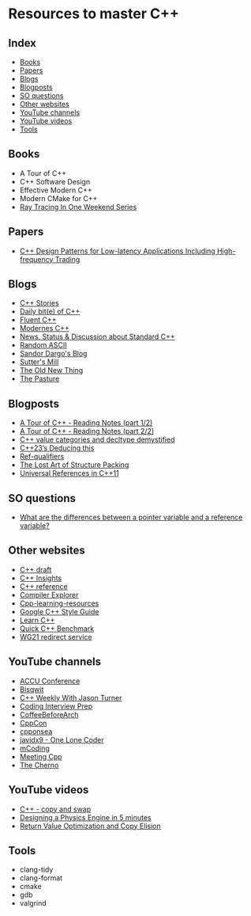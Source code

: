 # Resources to master C++

## Index
* [Books](#books)
* [Papers](#papers)
* [Blogs](#blogs)
* [Blogposts](#blogposts)
* [SO questions](#so-questions)
* [Other websites](#other-websites)
* [YouTube channels](#youtube-channels)
* [YouTube videos](#youtube-videos)
* [Tools](#tools)

## Books
* A Tour of C++
* C++ Software Design
* Effective Modern C++
* Modern CMake for C++
* [Ray Tracing In One Weekend Series](https://raytracing.github.io/)

## Papers
* [C++ Design Patterns for Low-latency Applications Including High-frequency Trading](https://arxiv.org/abs/2309.04259)

## Blogs
* [C++ Stories](https://www.cppstories.com/)
* [Daily bit(e) of C++](https://simontoth.substack.com/)
* [Fluent C++](https://www.fluentcpp.com/)
* [Modernes C++](https://www.modernescpp.com/)
* [News, Status & Discussion about Standard C++](https://isocpp.org/)
* [Random ASCII](https://randomascii.wordpress.com/)
* [Sandor Dargo's Blog](https://www.sandordargo.com/)
* [Sutter's Mill](https://herbsutter.com/)
* [The Old New Thing](https://devblogs.microsoft.com/oldnewthing/)
* [The Pasture](https://thephd.dev/)

## Blogposts
* [A Tour of C++ - Reading Notes (part 1/2)](https://ianyepan.github.io/posts/cpp-notes-pt1/)
* [A Tour of C++ - Reading Notes (part 2/2)](https://ianyepan.github.io/posts/cpp-notes-pt2/)
* [C++ value categories and decltype demystified](https://www.scs.stanford.edu/~dm/blog/decltype.html)
* [C++23’s Deducing this](https://devblogs.microsoft.com/cppblog/cpp23-deducing-this/)
* [Ref-qualifiers](https://akrzemi1.wordpress.com/2014/06/02/ref-qualifiers/)
* [The Lost Art of Structure Packing](https://www.catb.org/esr/structure-packing/)
* [Universal References in C++11](https://isocpp.org/blog/2012/11/universal-references-in-c11-scott-meyers)

## SO questions
* [What are the differences between a pointer variable and a reference variable?](https://stackoverflow.com/questions/57483/what-are-the-differences-between-a-pointer-variable-and-a-reference-variable)

## Other websites
* [C++ draft](https://eel.is/c++draft/)
* [C++ Insights](https://cppinsights.io/)
* [C++ reference](https://en.cppreference.com/)
* [Compiler Explorer](https://godbolt.org/)
* [Cpp-learning-resources](https://github.com/RedSkittleFox/Cpp-Learning-Resources/)
* [Google C++ Style Guide](https://google.github.io/styleguide/cppguide.html)
* [Learn C++](https://www.learncpp.com/)
* [Quick C++ Benchmark](https://quick-bench.com/)
* [WG21 redirect service](https://wg21.link/)

## YouTube channels
* [ACCU Conference](https://www.youtube.com/@ACCUConf)
* [Bisqwit](https://www.youtube.com/@Bisqwit)
* [C++ Weekly With Jason Turner](https://www.youtube.com/@cppweekly)
* [Coding Interview Prep](https://www.youtube.com/@CodingInterviewPrep)
* [CoffeeBeforeArch](https://www.youtube.com/@CoffeeBeforeArch)
* [CppCon](https://www.youtube.com/@CppCon)
* [cpponsea](https://www.youtube.com/@cpponsea)
* [javidx9 - One Lone Coder](https://www.youtube.com/@javidx9)
* [mCoding](https://www.youtube.com/@mCoding)
* [Meeting Cpp](https://www.youtube.com/@MeetingCPP)
* [The Cherno](https://www.youtube.com/@TheCherno)

## YouTube videos
* [C++ - copy and swap](https://www.youtube.com/watch?v=7LxepUEcXA4)
* [Designing a Physics Engine in 5 minutes](https://www.youtube.com/watch?v=-_IspRG548E)
* [Return Value Optimization and Copy Elision](https://www.youtube.com/watch?v=HNYOx-Vh_VA)

## Tools
* clang-tidy
* clang-format
* cmake
* gdb
* valgrind
